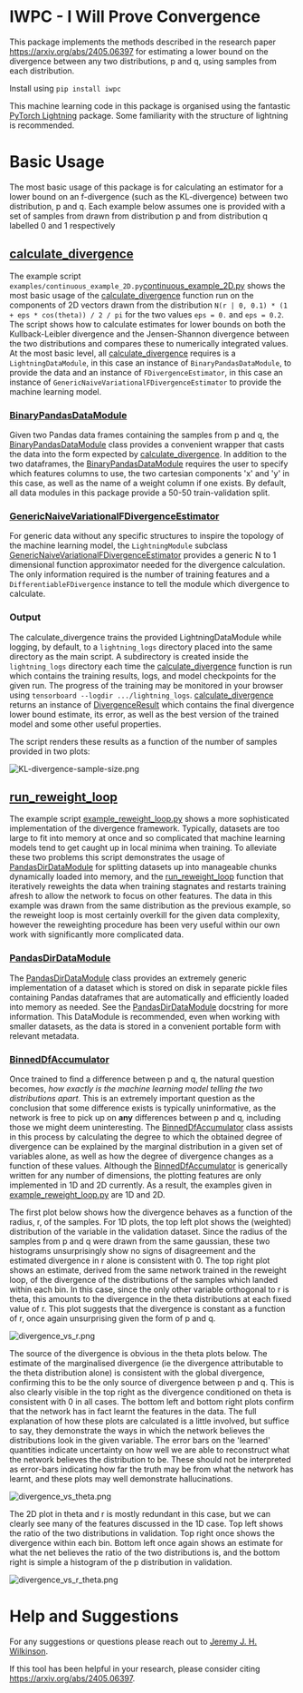 # IWPC - I Will Prove Convergence #

This package implements the methods described in the research paper https://arxiv.org/abs/2405.06397 for estimating a 
lower bound on the divergence between any two distributions, p and q, using samples from each distribution.

Install using `pip install iwpc`

This machine learning code in this package is organised using the fantastic [PyTorch Lightning](https://lightning.ai/docs/pytorch/stable/)
package. Some familiarity with the structure of lightning is recommended.

# Basic Usage #

The most basic usage of this package is for calculating an estimator for a lower bound on an f-divergence (such as the 
KL-divergence) between two distribution, p and q. Each example below assumes one is provided with a set of samples from
drawn from distribution p and from distribution q labelled 0 and 1 respectively

## [calculate_divergence](src%2Fiwpc%2Fcalculate_divergence.py) ##

The example script `examples/continuous_example_2D.py`[continuous_example_2D.py](examples%2Fcontinuous_example_2D.py) shows the most basic usage of the [calculate_divergence](src%2Fiwpc%2Fcalculate_divergence.py) function
run on the components of 2D vectors drawn from the distribution `N(r | 0, 0.1) * (1 + eps * cos(theta)) / 2 / pi` for
the two values `eps = 0.` and `eps = 0.2`. The script shows how to calculate estimates for lower bounds on both the Kullback-Leibler
divergence and the Jensen-Shannon divergence between the two distributions and compares these to numerically integrated
values. At the most basic level, all [calculate_divergence](src%2Fiwpc%2Fcalculate_divergence.py) requires is a `LightningDataModule`, in this case an
instance of `BinaryPandasDataModule`, to provide the data and an instance of `FDivergenceEstimator`, in this case an
instance of `GenericNaiveVariationalFDivergenceEstimator` to provide the machine learning model.

### [BinaryPandasDataModule](src%2Fiwpc%2Fdata_modules%2Fpandas_datamodule.py) ###

Given two Pandas data frames containing the samples from p and q, the [BinaryPandasDataModule](src%2Fiwpc%2Fdata_modules%2Fpandas_datamodule.py) class provides a
convenient wrapper that casts the data into the form expected by [calculate_divergence](src%2Fiwpc%2Fcalculate_divergence.py). In addition to the two 
dataframes, the [BinaryPandasDataModule](src%2Fiwpc%2Fdata_modules%2Fpandas_datamodule.py) requires the user to specify which features columns to use, the two
cartesian components 'x' and 'y' in this case, as well as the name of a weight column if one exists. By default, all
data modules in this package provide a 50-50 train-validation split.

### [GenericNaiveVariationalFDivergenceEstimator](src%2Fiwpc%2Fmodules%2Fnaive.py) ###

For generic data without any specific structures to inspire the topology of the machine learning model, the `LightningModule`
subclass [GenericNaiveVariationalFDivergenceEstimator](src%2Fiwpc%2Fmodules%2Fnaive.py) provides a generic N to 1 dimensional
function approximator needed for the divergence calculation. The only information required is the number of training 
features and a `DifferentiableFDivergence` instance to tell the module which divergence to calculate.

### Output ###

The calculate_divergence trains the provided LightningDataModule while logging, by default, to a `lightning_logs` directory 
placed into the same directory as the main script. A subdirectory is created inside the `lightning_logs` directory each time the
[calculate_divergence](src%2Fiwpc%2Fcalculate_divergence.py) function is run which contains the training results, logs,
and model checkpoints for the given run. The progress of the training may be monitored in your browser using
`tensorboard --logdir .../lightning_logs`. [calculate_divergence](src%2Fiwpc%2Fcalculate_divergence.py) returns an
instance of [DivergenceResult](src%2Fiwpc%2Fcalculate_divergence.py) which contains the final divergence lower bound estimate, 
its error, as well as the best version of the trained model and some other useful properties.

The script renders these results as a function of the number of samples provided in two plots:

![KL-divergence-sample-size.png](images%2FKL-divergence-sample-size.png)

## [run_reweight_loop](src%2Fiwpc%2Freweight_loop.py) ##

The example script [example_reweight_loop.py](examples%2Fexample_reweight_loop.py) shows a more sophisticated
implementation of the divergence framework. Typically, datasets are too large to fit into memory at once and so
complicated that machine learning models tend to get caught up in local minima when training. To alleviate these two
problems this script demonstrates the usage of [PandasDirDataModule](src%2Fiwpc%2Fdata_modules%2Fpandas_directory_data_module.py)
for splitting datasets up into manageable chunks dynamically loaded into memory, and the [run_reweight_loop](src%2Fiwpc%2Freweight_loop.py)
function that iteratively reweights the data when training stagnates and restarts training afresh to allow the network
to focus on other features. The data in this example was drawn from the same distribution as the previous example, so
the reweight loop is most certainly overkill for the given data complexity, however the reweighting procedure has been
very useful within our own work with significantly more complicated data.

### [PandasDirDataModule](src%2Fiwpc%2Fdata_modules%2Fpandas_directory_data_module.py) ###

The [PandasDirDataModule](src%2Fiwpc%2Fdata_modules%2Fpandas_directory_data_module.py) class provides an extremely
generic implementation of a dataset which is stored on disk in separate pickle files containing Pandas dataframes that
are automatically and efficiently loaded into memory as needed. See the [PandasDirDataModule](src%2Fiwpc%2Fdata_modules%2Fpandas_directory_data_module.py)
docstring for more information. This DataModule is recommended, even when working with smaller datasets, as the data is
stored in a convenient portable form with relevant metadata.

### [BinnedDfAccumulator](src%2Fiwpc%2Faccumulators%2Fbinned_Df_accumulator.py) ###

Once trained to find a difference between p and q, the natural question becomes, _how exactly is the machine learning 
model telling the two distributions apart_. This is an extremely important question as the conclusion that some difference
exists is typically uninformative, as the network is free to pick up on **any** differences between p and q, including
those we might deem uninteresting. The [BinnedDfAccumulator](src%2Fiwpc%2Faccumulators%2Fbinned_Df_accumulator.py) class assists in this process by calculating the 
degree to which the obtained degree of divergence can be explained by the marginal distribution in a given set of
variables alone, as well as how the degree of divergence changes as a function of these values. Although the 
[BinnedDfAccumulator](src%2Fiwpc%2Faccumulators%2Fbinned_Df_accumulator.py) is generically written for any number of dimensions, the plotting features are only
implemented in 1D and 2D currently. As a result, the examples given in [example_reweight_loop.py](examples%2Fexample_reweight_loop.py) are 1D and 2D.

The first plot below shows how the divergence behaves as a function of the radius, r, of the samples. For 1D plots, the
top left plot shows the (weighted) distribution of the variable in the validation dataset. Since the radius of the
samples from p and q were drawn from the same gaussian, these two histograms unsurprisingly show no signs of
disagreement and the estimated divergence in r alone is consistent with 0. The top right plot shows an estimate, derived
from the same network trained in the reweight loop, of the divergence of the distributions of the samples which landed
within each bin. In this case, since the only other variable orthogonal to r is theta, this amounts to the divergence in
the theta distributions at each fixed value of r. This plot suggests that the divergence is constant as a function of r,
once again unsurprising given the form of p and q.

![divergence_vs_r.png](images%2Fdivergence_vs_r.png)

The source of the divergence is obvious in the theta plots below. The estimate of the marginalised divergence
(ie the divergence attributable to the theta distribution alone) is consistent with the global divergence, confirming
this to be the only source of divergence between p and q. This is also clearly visible in the top right as the divergence
conditioned on theta is consistent with 0 in all cases. The bottom left and bottom right plots confirm that the network
has in fact learnt the features in the data. The full explanation of how these plots are calculated is a little involved,
but suffice to say, they demonstrate the ways in which the network believes the distributions look in the given variable.
The error bars on the 'learned' quantities indicate uncertainty on how well we are able to reconstruct what the network
believes the distribution to be. These should not be interpreted as error-bars indicating how far the truth may be from
what the network has learnt, and these plots may well demonstrate hallucinations.

![divergence_vs_theta.png](images%2Fdivergence_vs_theta.png)

The 2D plot in theta and r is mostly redundant in this case, but we can clearly see many of the features discussed in 
the 1D case. Top left shows the ratio of the two distributions in validation. Top right once shows the divergence within
each bin. Bottom left once again shows an estimate for what the net believes the ratio of the two distributions is, and
the bottom right is simple a histogram of the p distribution in validation.

![divergence_vs_r_theta.png](images%2Fdivergence_vs_r_theta.png)

# Help and Suggestions #

For any suggestions or questions please reach out to [Jeremy J. H. Wilkinson](mailto:jero.wilkinson@gmail.com).

If this tool has been helpful in your research, please consider citing https://arxiv.org/abs/2405.06397.